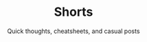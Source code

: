 ---
widget: pages
headless: true
weight: 10

title: 'Shorts'
subtitle: 'Quick thoughts, cheatsheets, and casual posts'

content:
  page_type: post
  count: 0
  offset: 0
  order: desc
  filters:
    tag: ""
    category: "shorts"
    publication_type: ""
    author: ""
    exclude_featured: false
    exclude_future: false
    exclude_past: false

design:
  columns: '1'
  view: masonry
  flip_alt_rows: false
---